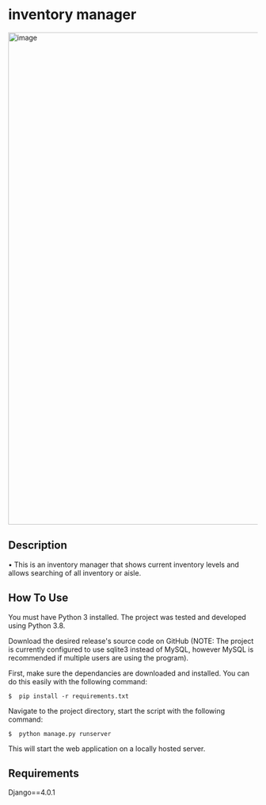 # inventory manager
<img width="992" alt="image" src="https://user-images.githubusercontent.com/55501260/149480461-c47662d2-0e84-4eab-932d-112bea42441c.png">

<h2>Description</h2>
• This is an inventory manager that shows current inventory levels and allows searching of all inventory or aisle. 
<h2> How To Use </h2>
You must have Python 3 installed. The project was tested and developed using Python 3.8.

Download the desired release's source code on GitHub (NOTE: The project is currently configured to use sqlite3 instead of MySQL, however MySQL is recommended if multiple users are using the program). 

First, make sure the dependancies are downloaded and installed. You can do this easily with the following command:
```shell
$  pip install -r requirements.txt
```

Navigate to the project directory, start the script with the following command:

```shell
$  python manage.py runserver 
```
This will start the web application on a locally hosted server.

<h2>Requirements</h2>
Django==4.0.1
